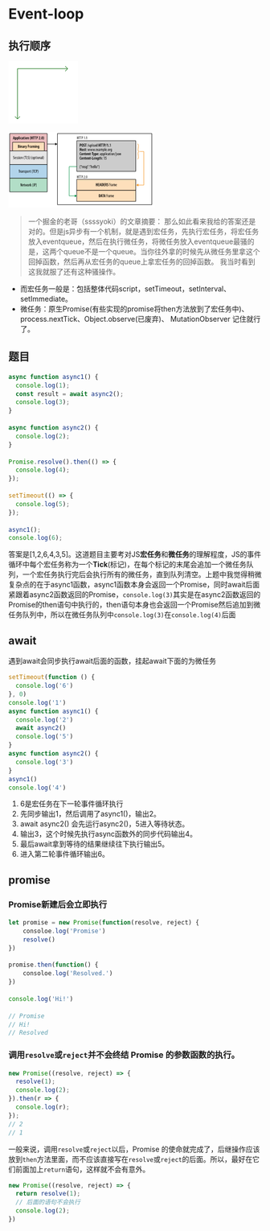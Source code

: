 # Event-loop

## 执行顺序

![](../.gitbook/assets/image%20%2840%29.png)

![](../.gitbook/assets/image%20%28110%29.png)

> 一个掘金的老哥（ssssyoki）的文章摘要： 那么如此看来我给的答案还是对的。但是js异步有一个机制，就是遇到宏任务，先执行宏任务，将宏任务放入eventqueue，然后在执行微任务，将微任务放入eventqueue最骚的是，这两个queue不是一个queue。当你往外拿的时候先从微任务里拿这个回掉函数，然后再从宏任务的queue上拿宏任务的回掉函数。 我当时看到这我就服了还有这种骚操作。

* 而宏任务一般是：包括整体代码script，setTimeout，setInterval、setImmediate。
* 微任务：原生Promise\(有些实现的promise将then方法放到了宏任务中\)、process.nextTick、Object.observe\(已废弃\)、 MutationObserver 记住就行了。

## 题目

```javascript
async function async1() {
  console.log(1);
  const result = await async2();
  console.log(3);
}

async function async2() {
  console.log(2);
}

Promise.resolve().then(() => {
  console.log(4);
});

setTimeout(() => {
  console.log(5);
});

async1();
console.log(6);
```

答案是\[1,2,6,4,3,5\]。这道题目主要考对JS**宏任务**和**微任务**的理解程度，JS的事件循环中每个宏任务称为一个**Tick**\(标记\)，在每个标记的末尾会追加一个微任务队列，一个宏任务执行完后会执行所有的微任务，直到队列清空。上题中我觉得稍微复杂点的在于async1函数，async1函数本身会返回一个Promise，同时await后面紧跟着async2函数返回的Promise，`console.log(3)`其实是在async2函数返回的Promise的then语句中执行的，then语句本身也会返回一个Promise然后追加到微任务队列中，所以在微任务队列中`console.log(3)`在`console.log(4)`后面

## await

遇到await会同步执行await后面的函数，挂起await下面的为微任务

```javascript
setTimeout(function () {
  console.log('6')
}, 0)
console.log('1')
async function async1() {
  console.log('2')
  await async2()
  console.log('5')
}
async function async2() {
  console.log('3')
}
async1()
console.log('4')
```

1. 6是宏任务在下一轮事件循环执行
2. 先同步输出1，然后调用了async1\(\)，输出2。
3. await async2\(\) 会先运行async2\(\)，5进入等待状态。
4. 输出3，这个时候先执行async函数外的同步代码输出4。
5. 最后await拿到等待的结果继续往下执行输出5。
6. 进入第二轮事件循环输出6。

## promise

### Promise新建后会立即执行

```javascript
let promise = new Promise(function(resolve, reject) {
    consoloe.log('Promise')
    resolve()
})

promise.then(function() {
    consoloe.log('Resolved.')
})

console.log('Hi!')

// Promise
// Hi!
// Resolved
```

### 调用`resolve`或`reject`并不会终结 Promise 的参数函数的执行。

```javascript
new Promise((resolve, reject) => {
  resolve(1);
  console.log(2);
}).then(r => {
  console.log(r);
});
// 2
// 1
```

一般来说，调用`resolve`或`reject`以后，Promise 的使命就完成了，后继操作应该放到`then`方法里面，而不应该直接写在`resolve`或`reject`的后面。所以，最好在它们前面加上`return`语句，这样就不会有意外。

```javascript
new Promise((resolve, reject) => {
  return resolve(1);
  // 后面的语句不会执行
  console.log(2);
})
```

  



